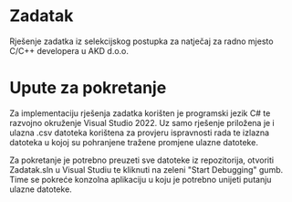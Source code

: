 # Zadatak
Rješenje zadatka iz selekcijskog postupka za natječaj za radno mjesto C/C++ developera u AKD d.o.o.

# Upute za pokretanje
Za implementaciju rješenja zadatka korišten je programski jezik C# te razvojno okruženje Visual Studio 2022. Uz samo rješenje priložena je i ulazna .csv datoteka korištena za provjeru ispravnosti rada te izlazna datoteka u kojoj su pohranjene tražene promjene ulazne datoteke. 

Za pokretanje je potrebno preuzeti sve datoteke iz repozitorija, otvoriti Zadatak.sln u Visual Studiu te kliknuti na zeleni "Start Debugging" gumb. Time se pokreće konzolna aplikaciju u koju je potrebno unijeti putanju ulazne datoteke.
